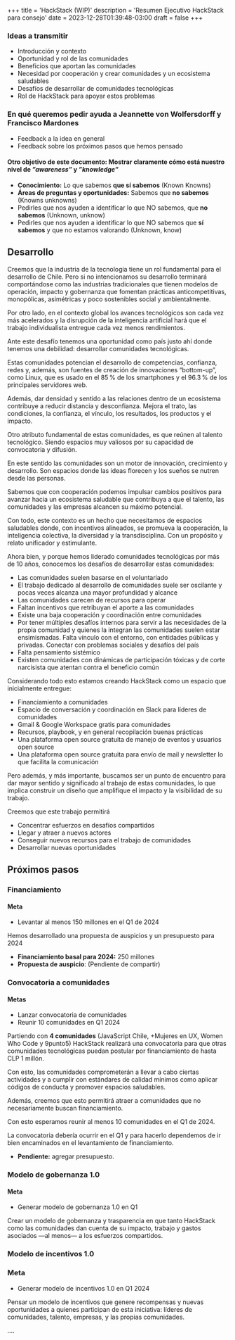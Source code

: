 +++
title = 'HackStack (WIP)'
description = 'Resumen Ejecutivo HackStack para consejo'
date = 2023-12-28T01:39:48-03:00
draft = false
+++

### Ideas a transmitir
- Introducción y contexto
- Oportunidad y rol de las comunidades 
- Beneficios que aportan las comunidades
- Necesidad por cooperación y crear comunidades y un ecosistema saludables
- Desafíos de desarrollar de comunidades tecnológicas
- Rol de HackStack para apoyar estos problemas

### En qué queremos pedir ayuda a Jeannette von Wolfersdorff y Francisco Mardones
- Feedback a la idea en general
- Feedback sobre los próximos pasos que hemos pensado 

#### Otro objetivo de este documento: Mostrar claramente cómo está nuestro nivel de *”awareness”* y *”knowledge”*
- **Conocimiento:** Lo que sabemos **que sí sabemos** (Known Knowns)
- **Áreas de preguntas y oportunidades:** Sabemos que **no sabemos** (Knowns unknowns)
- Pedirles que nos ayuden a identificar lo que NO sabemos, que **no sabemos** (Unknown, unknow)
- Pedirles que nos ayuden a identificar lo que NO sabemos que **sí sabemos** y que no estamos valorando (Unknown, know)

## Desarrollo

Creemos que la industria de la tecnología tiene un rol fundamental para el desarrollo de Chile. Pero si no intencionamos su desarrollo terminará comportándose como las industrias tradicionales que tienen modelos de operación, impacto y gobernanza que fomentan prácticas anticompetitivas, monopólicas, asimétricas y poco sostenibles social y ambientalmente.

Por otro lado, en el contexto global los avances tecnológicos son cada vez más acelerados y la disrupción de la inteligencia artificial hará que el trabajo individualista entregue cada vez menos rendimientos.

Ante este desafío tenemos una oportunidad como país justo ahí donde tenemos una debilidad: desarrollar comunidades tecnológicas.

Estas comunidades potencian el desarrollo de competencias, confianza, redes y, además, son fuentes de creación de innovaciones “bottom-up”, como Linux, que es usado en el 85 % de los smartphones y el 96.3 % de los principales servidores web.

Además, dar densidad y sentido a las relaciones dentro de un ecosistema contribuye a reducir distancia y desconfianza. Mejora el trato, las condiciones, la confianza, el vínculo, los resultados, los productos y el impacto.

Otro atributo fundamental de estas comunidades, es que reúnen al talento tecnológico. Siendo espacios muy valiosos por su capacidad de convocatoria y difusión.

En este sentido las comunidades son un motor de innovación, crecimiento y desarrollo. Son espacios donde las ideas florecen y los sueños se nutren desde las personas.

Sabemos que con cooperación podemos impulsar cambios positivos para avanzar hacia un ecosistema saludable que contribuya a que el talento, las comunidades y las empresas alcancen su máximo potencial.

Con todo, este contexto es un hecho que necesitamos de espacios saludables donde, con incentivos alineados, se promueva la cooperación, la inteligencia colectiva, la diversidad y la transdisciplina. Con un propósito y relato unificador y estimulante.

Ahora bien, y porque hemos liderado comunidades tecnológicas por más de 10 años, conocemos los desafíos de desarrollar estas comunidades:

- Las comunidades suelen basarse en el voluntariado
- El trabajo dedicado al desarrollo de comunidades suele ser oscilante y pocas veces alcanza una mayor profundidad y alcance
- Las comunidades carecen de recursos para operar
- Faltan incentivos que retribuyan el aporte a las comunidades
- Existe una baja cooperación y coordinación entre comunidades
- Por tener múltiples desafíos internos para servir a las necesidades de la propia comunidad y quienes la integran las comunidades suelen estar ensimismadas. Falta vínculo con el entorno, con entidades públicas y privadas. Conectar con problemas sociales y desafíos del país
- Falta pensamiento sistémico
- Existen comunidades con dinámicas de participación tóxicas y de corte narcisista que atentan contra el beneficio común

Considerando todo esto estamos creando HackStack como un espacio que inicialmente entregue:

- Financiamiento a comunidades
- Espacio de conversación y coordinación en Slack para líderes de comunidades
- Gmail & Google Workspace gratis para comunidades
- Recursos, playbook, y en general recopilación buenas prácticas 
- Una plataforma open source gratuita de manejo de eventos y usuarios open source
- Una plataforma open source gratuita para envío de mail y newsletter lo que facilita la comunicación

Pero además, y más importante, buscamos ser un punto de encuentro para dar mayor sentido y significado al trabajo de estas comunidades, lo que implica construir un diseño que amplifique el impacto y la visibilidad de su trabajo.

Creemos que este trabajo permitirá 
- Concentrar esfuerzos en desafíos compartidos
- Llegar y atraer a nuevos actores
- Conseguir nuevos recursos para el trabajo de comunidades
- Desarrollar nuevas oportunidades

## Próximos pasos

### Financiamiento

#### Meta
- Levantar al menos 150 millones en el Q1 de 2024

Hemos desarrollado una propuesta de auspicios y un presupuesto para 2024

- **Financiamiento basal para 2024:** 250 millones
- **Propuesta de auspicio**: (Pendiente de compartir)

### Convocatoria a comunidades

#### Metas
- Lanzar convocatoria de comunidades
- Reunir 10 comunidades en Q1 2024

Partiendo con **4 comunidades** (JavaScript Chile, +Mujeres en UX, Women Who Code y 9punto5) HackStack realizará una convocatoria para que otras comunidades tecnológicas puedan postular por financiamiento de hasta CLP 1 millón. 

Con esto, las comunidades comprometerán a llevar a cabo ciertas actividades y a cumplir con estándares de calidad mínimos como aplicar códigos de conducta y promover espacios saludables.

Además, creemos que esto permitirá atraer a comunidades que no necesariamente buscan financiamiento.

Con esto esperamos reunir al menos 10 comunidades en el Q1 de 2024.

La convocatoria debería ocurrir en el Q1 y para hacerlo dependemos de ir bien encaminados en el levantamiento de financiamiento.

- **Pendiente:** agregar presupuesto.

### Modelo de gobernanza 1.0

#### Meta
- Generar modelo de gobernanza 1.0 en Q1

Crear un modelo de gobernanza y trasparencia en que tanto HackStack como las comunidades dan cuenta de su impacto, trabajo y gastos asociados —al menos— a los esfuerzos compartidos.

### Modelo de incentivos 1.0

### Meta
- Generar modelo de incentivos 1.0 en Q1 2024

Pensar un modelo de incentivos que genere recompensas y nuevas oportunidades a quienes participan de esta iniciativa: líderes de comunidades, talento, empresas, y las propias comunidades.


....